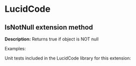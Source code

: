 # LucidCode

## **IsNotNull** extension method

**Description:** Returns true if object is NOT null

Examples:

[embed-code]: # (Examples\Extensions\IsNotNull.cs)

Unit tests included in the LucidCode library for this extension:

[embed-code]: # (LucidCode.Test\Extensions\IsNotNullTest.cs)
